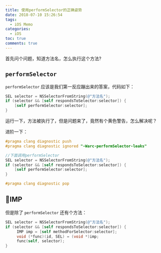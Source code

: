 ```yaml
---
title: 使用performSelector的正确姿势
date: 2018-07-10 15:26:54
tags: 
  - iOS Memo
categories:
  - iOS
toc: true
comments: true
---
```


首先问个问题，知道方法名，怎么执行这个方法?

## `performSelector`

`performSelector` 应该是我们第一反应蹦出来的答案，代码如下：

```objectivec
SEL selector = NSSelectorFromString(@"方法名");
if (selector && [self respondsToSelector:selector]) {
    [self performSelector:selector];
}
```

运行一下，方法被执行了，但是问题来了，竟然有个黄色警告，怎么解决呢？

进阶一下：

```objectivec
#pragma clang diagnostic push
#pragma clang diagnostic ignored "-Warc-performSelector-leaks" 

//下面调用performSelector
SEL selector = NSSelectorFromString(@"方法名");
if (selector && [self respondsToSelector:selector]) {
    [self performSelector:selector];
}

#pragma clang diagnostic pop
```

## IMP

但是除了 `performSelector` 还有个方法：

```objectivec
SEL selector = NSSelectorFromString(@"方法名");
if (selector && [self respondsToSelector:selector]) {
     IMP imp = [self methodForSelector:selector];
     void (*func)(id, SEL) = (void *)imp;
     func(self, selector);  
}
```